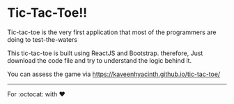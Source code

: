 # Tic-Tac-Toe!!

Tic-tac-toe is the very first application that most of the programmers are doing to test-the-waters

This tic-tac-toe is built using ReactJS and Bootstrap. therefore, Just download the code file and try to understand the logic behind it.

You can assess the game via https://kaveenhyacinth.github.io/tic-tac-toe/

<hr>

For :octocat: with :heart:

